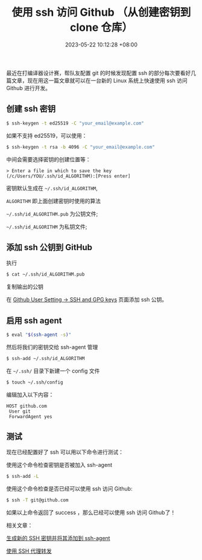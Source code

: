 ﻿---
title: 使用 ssh 访问 Github （从创建密钥到 clone 仓库）
date: 2023-05-22 10:12:28 +08:00
categories:
- Tip
tags: 
- Git
- Github
- ssh
---


最近在打编译器设计赛，帮队友配置 git 的时候发现配置 ssh 的部分每次要看好几篇文章，现在用这一篇文章就可以在一台新的 Linux 系统上快速使用 ssh 访问 Github 进行开发。

## 创建 ssh 密钥

```sh
$ ssh-keygen -t ed25519 -C "your_email@example.com"
```

如果不支持 ed25519，可以使用：

```sh
$ ssh-keygen -t rsa -b 4096 -C "your_email@example.com"
```

中间会需要选择密钥的创建位置等：

```text
> Enter a file in which to save the key (/c/Users/YOU/.ssh/id_ALGORITHM):[Press enter]
```

密钥默认生成在 `~/.ssh/id_ALGORITHM`,

`ALGORITHM` 即上面创建密钥时使用的算法

`~/.ssh/id_ALGORITHM.pub` 为公钥文件;

`~/.ssh/id_ALGORITHM` 为私钥文件;

## 添加 ssh 公钥到 GitHub

执行

```sh
$ cat ~/.ssh/id_ALGORITHM.pub
```

复制输出的公钥

在 [Github User Setting -> SSH and GPG keys](https://github.com/settings/keys) 页面添加 ssh 公钥。

## 启用 ssh agent

```sh
$ eval "$(ssh-agent -s)"
```

然后将我们的密钥交给 ssh-agent 管理

```sh
$ ssh-add ~/.ssh/id_ALGORITHM
```

在 `~/.ssh/` 目录下新建一个 config 文件

```sh
$ touch ~/.ssh/config
```

编辑加入以下内容：

```
HOST github.com
 User git
 ForwardAgent yes
```

## 测试

现在已经配置好了 ssh 可以用以下命令进行测试：

使用这个命令检查密钥是否被加入 ssh-agent

```sh
$ ssh-add -L
```

使用这个命令检查是否已经可以使用 ssh 访问 Github:

```sh
$ ssh -T git@github.com
```

如果以上命令返回了 success ，那么已经可以使用 ssh 访问 Github了！

相关文章：

[生成新的 SSH 密钥并将其添加到 ssh-agent](https://docs.github.com/zh/authentication/connecting-to-github-with-ssh/generating-a-new-ssh-key-and-adding-it-to-the-ssh-agent)

[使用 SSH 代理转发](https://docs.github.com/zh/authentication/connecting-to-github-with-ssh/using-ssh-agent-forwarding)
